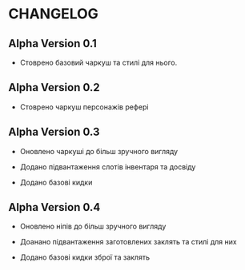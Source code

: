 # CHANGELOG

## Alpha Version 0.1

- Стоврено базовий чаркуш та стилі для нього.

## Alpha Version 0.2

- Стоврено чаркуш персонажів рефері

## Alpha Version 0.3

- Оновлено чаркуші до більш зручного вигляду

- Додано підвантаження слотів інвентаря та досвіду

- Додано базові кидки

## Alpha Version 0.4

- Оновлено ніпів до більш зручного вигляду

- Доанано підвантаження заготовлених заклять та стилі для них

- Додано базові кидки зброї та заклять
